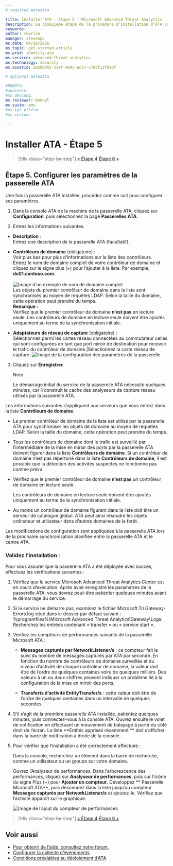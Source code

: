 ```yaml
---
# required metadata

title: Installer ATA - Étape 5 | Microsoft Advanced Threat Analytics
description: La cinquième étape de la procédure d’installation d’ATA vous aide à configurer les paramètres de votre passerelle ATA.
keywords:
author: rkarlin
manager: stevenpo
ms.date: 04/28/2016
ms.topic: get-started-article
ms.prod: identity-ata
ms.service: advanced-threat-analytics
ms.technology: security
ms.assetid: 2a5b6652-2aef-464c-ac17-c7e5f12f920f

# optional metadata

#ROBOTS:
#audience:
#ms.devlang:
ms.reviewer: bennyl
ms.suite: ems
#ms.tgt_pltfrm:
#ms.custom:

---
```


# Installer ATA - Étape 5

>[!div class="step-by-step"]
[« Étape 4](install-ata-step4.md)
[Étape 6 »](install-ata-step6.md)


## Étape 5. Configurer les paramètres de la passerelle ATA
Une fois la passerelle ATA installée, procédez comme suit pour configurer ses paramètres.

1.  Dans la console ATA de la machine de la passerelle ATA, cliquez sur **Configuration**, puis sélectionnez la page **Passerelles ATA**.

2.  Entrez les informations suivantes.



  - **Description** : <br>Entrez une description de la passerelle ATA (facultatif).
  - **Contrôleurs de domaine** (obligatoire) : <br>Voir plus bas pour plus d’informations sur la liste des contrôleurs.<br>Entrez le nom de domaine complet de votre contrôleur de domaine et cliquez sur le signe plus (+) pour l’ajouter à la liste. Par exemple, **dc01.contoso.com**.<br /><br />![Image d’un exemple de nom de domaine complet](media/ATAGWDomainController.png)<br>Les objets du premier contrôleur de domaine dans la liste sont synchronisés au moyen de requêtes LDAP. Selon la taille du domaine, cette opération peut prendre du temps.<br>
  **Remarque :** <br>Vérifiez que le premier contrôleur de domaine **n’est pas** en lecture seule. Les contrôleurs de domaine en lecture seule doivent être ajoutés uniquement au terme de la synchronisation initiale.<br>


 - **Adaptateurs de réseau de capture** (obligatoire) :<br>Sélectionnez parmi les cartes réseau connectées au commutateur celles qui sont configurées en tant que port miroir de destination pour recevoir le trafic du contrôleur de domaine.|Sélectionnez la carte réseau de capture.
    ![Image de la configuration des paramètres de la passerelle](media/ATA-Config-GW-Settings.jpg)

3.  Cliquez sur **Enregistrer**.

    > [!NOTE]
    > Le démarrage initial du service de la passerelle ATA nécessite quelques minutes, car il construit le cache des analyseurs de capture réseau utilisés par la passerelle ATA.

Les informations suivantes s’appliquent aux serveurs que vous entrez dans la liste **Contrôleurs de domaine**.

-   Le premier contrôleur de domaine de la liste est utilisé par la passerelle ATA pour synchroniser les objets de domaine au moyen de requêtes LDAP. Selon la taille du domaine, cette opération peut prendre du temps.

-   Tous les contrôleurs de domaine dont le trafic est surveillé par l’intermédiaire de la mise en miroir des ports par la passerelle ATA doivent figurer dans la liste **Contrôleurs de domaine**. Si un contrôleur de domaine n’est pas répertorié dans la liste **Contrôleurs de domaine**, il est possible que la détection des activités suspectes ne fonctionne pas comme prévu.

-   Vérifiez que le premier contrôleur de domaine **n’est pas** un contrôleur de domaine en lecture seule.

    Les contrôleurs de domaine en lecture seule doivent être ajoutés uniquement au terme de la synchronisation initiale.

-   Au moins un contrôleur de domaine figurant dans la liste doit être un serveur de catalogue global. ATA peut ainsi résoudre les objets ordinateur et utilisateur dans d’autres domaines de la forêt.

Les modifications de configuration sont appliquées à la passerelle ATA lors de la prochaine synchronisation planifiée entre la passerelle ATA et le centre ATA.

### Validez l’installation :
Pour vous assurer que la passerelle ATA a été déployée avec succès, effectuez les vérifications suivantes :

1.  Vérifiez que le service Microsoft Advanced Threat Analytics Center est en cours d’exécution. Après avoir enregistré les paramètres de la passerelle ATA, vous devrez peut-être patienter quelques minutes avant le démarrage du service.

2.  Si le service ne démarre pas, examinez le fichier Microsoft.Tri.Gateway-Errors.log situé dans le dossier par défaut suivant : %programfiles%\Microsoft Advanced Threat Analytics\Gateway\Logs. Recherchez les entrées contenant « transfer » ou « service start ».

3.  Vérifiez les compteurs de performances suivants de la passerelle Microsoft ATA :

    -   **Messages capturés par NetworkListener/s** : ce compteur fait le suivi du nombre de messages capturés par ATA par seconde. En fonction du nombre de contrôleurs de domaine surveillés et du niveau d’activité de chaque contrôleur de domaine, la valeur doit être de l’ordre de quelques centaines voire de quelques milliers. Des valeurs à un ou deux chiffres peuvent indiquer un problème lié à la configuration de la mise en miroir des ports.

    -   **Transferts d’activité EntityTransfer/s** : cette valeur doit être de l’ordre de quelques centaines dans un intervalle de quelques secondes.

4.  S’il s’agit de la première passerelle ATA installée, patientez quelques minutes, puis connectez-vous à la console ATA. Ouvrez ensuite le volet de notification en effectuant un mouvement de balayage à partir du côté droit de l’écran. La liste **Entités apprises récemment	** doit s’afficher dans la barre de notification à droite de la console.

5.  Pour vérifier que l’installation a été correctement effectuée :

    Dans la console, recherchez un élément dans la barre de recherche, comme un utilisateur ou un groupe sur votre domaine.

    Ouvrez l’Analyseur de performances. Dans l’arborescence des performances, cliquez sur **Analyseur de performances**, puis sur l’icône du signe Plus (+) pour **Ajouter un compteur**. Développez ** Passerelle Microsoft ATA**, puis descendez dans la liste jusqu’au compteur **Messages capturés par NetworkListener/s** et ajoutez-le. Vérifiez que l’activité apparaît sur le graphique.

    ![Image de l’ajout du compteur de performances](media/ATA-performance-monitoring-add-counters.png)


>[!div class="step-by-step"]
[« Étape 4](install-ata-step4.md)
[Étape 6 »](install-ata-step6.md)

## Voir aussi

- [Pour obtenir de l’aide, consultez notre forum.](https://social.technet.microsoft.com/Forums/security/en-US/home?forum=mata)
- [Configurer la collecte d’événements](/advanced-threat-analytics/plandesign/configure-event-collection)
- [Conditions préalables au déploiement d’ATA](/advanced-threat-analytics/plandesign/ata-prerequisites)


<!--HONumber=Apr16_HO2-->


